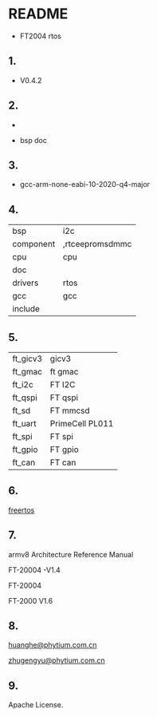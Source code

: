 # README

- FT2004 rtos 

## 1. 

- V0.4.2

## 2. 

- 

-  bsp  doc 

## 3. 

- gcc-arm-none-eabi-10-2020-q4-major

## 4. 

|     |                                      |
| --------- | ---------------------------------------- |
| bsp       | i2c  |
| component |  ,rtceepromsdmmc       |
| cpu       | cpu                          |
| doc       |                              |
| drivers   |  rtos                |
| gcc       | gcc            |
| include   |                            |

## 5. 

|    |                    |
| -------- | ---------------------- |
| ft_gicv3 | gicv3        |
| ft_gmac  | ft gmac  |
| ft_i2c   | FT I2C                 |
| ft_qspi  | FT qspi          |
| ft_sd    | FT mmcsd         |
| ft_uart  | PrimeCell PL011        |
| ft_spi   | FT spi           |
| ft_gpio  | FT gpio          |
| ft_can   | FT can           |

## 6. 

[freertos](https://gitee.com/phytium_embedded/ft2004-freertos)

## 7. 

armv8 Architecture Reference Manual

FT-20004 -V1.4

FT-20004 

FT-2000  V1.6

## 8. 



huanghe@phytium.com.cn

zhugengyu@phytium.com.cn

## 9. 

Apache License.
